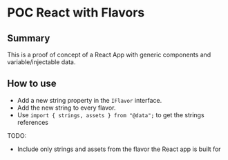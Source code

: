 # POC React with Flavors

## Summary

This is a proof of concept of a React App with generic components and variable/injectable data.

## How to use

- Add a new string property in the `IFlavor` interface.
- Add the new string to every flavor.
- Use `import { strings, assets } from "@data";` to get the strings references

TODO:

- Include only strings and assets from the flavor the React app is built for
